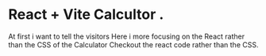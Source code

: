 # React + Vite Calcultor .
At first i want to tell the visitors 
Here i more focusing on the React rather than the CSS of the Calculator
Checkout the react code rather than the CSS.
